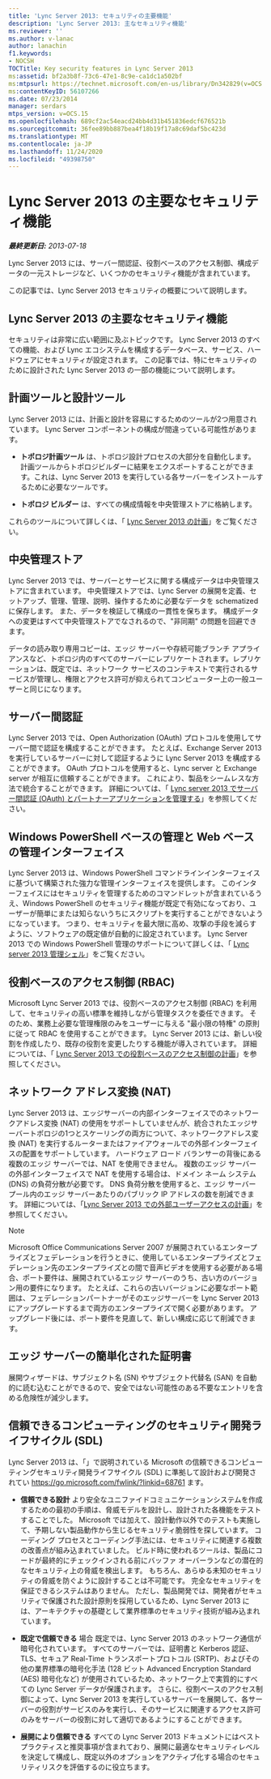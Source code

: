 ```yaml
---
title: 'Lync Server 2013: セキュリティの主要機能'
description: 'Lync Server 2013: 主なセキュリティ機能'
ms.reviewer: ''
ms.author: v-lanac
author: lanachin
f1.keywords:
- NOCSH
TOCTitle: Key security features in Lync Server 2013
ms:assetid: bf2a3b8f-73c6-47e1-8c9e-ca1dc1a502bf
ms:mtpsurl: https://technet.microsoft.com/en-us/library/Dn342829(v=OCS.15)
ms:contentKeyID: 56107266
ms.date: 07/23/2014
manager: serdars
mtps_version: v=OCS.15
ms.openlocfilehash: 689cf2ac54eacd24bb4d31b451836edcf676521b
ms.sourcegitcommit: 36fee89bb887bea4f18b19f17a8c69daf5bc423d
ms.translationtype: MT
ms.contentlocale: ja-JP
ms.lasthandoff: 11/24/2020
ms.locfileid: "49398750"
---
```

# <a name="key-security-features-in-lync-server-2013"></a>Lync Server 2013 の主要なセキュリティ機能

<div data-xmlns="http://www.w3.org/1999/xhtml">

<div class="topic" data-xmlns="http://www.w3.org/1999/xhtml" data-msxsl="urn:schemas-microsoft-com:xslt" data-cs="https://msdn.microsoft.com/">

<div data-asp="https://msdn2.microsoft.com/asp">



</div>

<div id="mainSection">

<div id="mainBody">

<span> </span>

_**最終更新日:** 2013-07-18_

Lync Server 2013 には、サーバー間認証、役割ベースのアクセス制御、構成データの一元ストレージなど、いくつかのセキュリティ機能が含まれています。

この記事では、Lync Server 2013 セキュリティの概要について説明します。

<div>

## <a name="key-security-features-in-lync-server-2013"></a>Lync Server 2013 の主要なセキュリティ機能

セキュリティは非常に広い範囲に及ぶトピックです。 Lync Server 2013 のすべての機能、および Lync エコシステムを構成するデータベース、サービス、ハードウェアにセキュリティが設定されます。 この記事では、特にセキュリティのために設計された Lync Server 2013 の一部の機能について説明します。

<div>

## <a name="planning-and-design-tools"></a>計画ツールと設計ツール

Lync Server 2013 には、計画と設計を容易にするためのツールが2つ用意されています。 Lync Server コンポーネントの構成が間違っている可能性があります。

  - **トポロジ計画ツール** は、トポロジ設計プロセスの大部分を自動化します。 計画ツールからトポロジビルダーに結果をエクスポートすることができます。これは、Lync Server 2013 を実行している各サーバーをインストールするために必要なツールです。

  - **トポロジ ビルダー** は、すべての構成情報を中央管理ストアに格納します。

これらのツールについて詳しくは、「 [Lync Server 2013 の計画](lync-server-2013-planning.md)」をご覧ください。

</div>

<div>

## <a name="central-management-store"></a>中央管理ストア

Lync Server 2013 では、サーバーとサービスに関する構成データは中央管理ストアに含まれています。 中央管理ストアでは、Lync Server の展開を定義、セットアップ、管理、管理、説明、操作するために必要なデータを schematized に保存します。 また、データを検証して構成の一貫性を保ちます。 構成データへの変更はすべて中央管理ストアでなされるので、"非同期" の問題を回避できます。

データの読み取り専用コピーは、エッジ サーバーや存続可能ブランチ アプライアンスなど、トポロジ内のすべてのサーバーにレプリケートされます。レプリケーションは、既定では、ネットワーク サービスのコンテキストで実行されるサービスが管理し、権限とアクセス許可が抑えられてコンピューター上の一般ユーザーと同じになります。

</div>

<div>

## <a name="server-to-server-authentication"></a>サーバー間認証

Lync Server 2013 では、Open Authorization (OAuth) プロトコルを使用してサーバー間で認証を構成することができます。 たとえば、Exchange Server 2013 を実行しているサーバーに対して認証するように Lync Server 2013 を構成することができます。 OAuth プロトコルを使用すると、Lync server と Exchange server が相互に信頼することができます。 これにより、製品をシームレスな方法で統合することができます。 詳細については、「 [Lync server 2013 でサーバー間認証 (OAuth) とパートナーアプリケーションを管理する](lync-server-2013-managing-server-to-server-authentication-oauth-and-partner-applications.md)」を参照してください。

</div>

<div>

## <a name="windows-powershell-based-management-and-web-based-management-interface"></a>Windows PowerShell ベースの管理と Web ベースの管理インターフェイス

Lync Server 2013 は、Windows PowerShell コマンドラインインターフェイスに基づいて構築された強力な管理インターフェイスを提供します。 このインターフェイスにはセキュリティを管理するためのコマンドレットが含まれているうえ、Windows PowerShell のセキュリティ機能が既定で有効になっており、ユーザーが簡単にまたは知らないうちにスクリプトを実行することができないようになっています。 つまり、セキュリティを最大限に高め、攻撃の手段を減らすように、ソフトウェアの既定値が自動的に設定されています。 Lync Server 2013 での Windows PowerShell 管理のサポートについて詳しくは、「 [Lync server 2013 管理シェル](lync-server-2013-lync-server-management-shell.md)」をご覧ください。

</div>

<div>

## <a name="role-based-access-control-rbac"></a>役割ベースのアクセス制御 (RBAC)

Microsoft Lync Server 2013 では、役割ベースのアクセス制御 (RBAC) を利用して、セキュリティの高い標準を維持しながら管理タスクを委任できます。 そのため、業務上必要な管理権限のみをユーザーに与える "最小限の特権" の原則に従って RBAC を使用することができます。 Lync Server 2013 には、新しい役割を作成したり、既存の役割を変更したりする機能が導入されています。 詳細については、「 [Lync Server 2013 での役割ベースのアクセス制御の計画](lync-server-2013-planning-for-role-based-access-control.md)」を参照してください。

</div>

</div>

<div>

## <a name="network-address-translation-nat"></a>ネットワーク アドレス変換 (NAT)

Lync Server 2013 は、エッジサーバーの内部インターフェイスでのネットワークアドレス変換 (NAT) の使用をサポートしていませんが、統合されたエッジサーバートポロジの1つとスケーリングの両方について、ネットワークアドレス変換 (NAT) を実行するルーターまたはファイアウォールでの外部インターフェイスの配置をサポートしています。 ハードウェア ロード バランサーの背後にある複数のエッジ サーバーでは、NAT を使用できません。 複数のエッジ サーバーの外部インターフェイスで NAT を使用する場合は、ドメイン ネーム システム (DNS) の負荷分散が必要です。 DNS 負荷分散を使用すると、エッジ サーバー プール内のエッジ サーバーあたりのパブリック IP アドレスの数を削減できます。 詳細については、「[Lync Server 2013 での外部ユーザーアクセスの計画](lync-server-2013-planning-for-external-user-access.md)」を参照してください。

<div>


> [!NOTE]  
> Microsoft Office Communications Server 2007 が展開されているエンタープライズとフェデレーションを行うときに、使用しているエンタープライズとフェデレーション先のエンタープライズとの間で音声ビデオを使用する必要がある場合、ポート要件は、展開されているエッジ サーバーのうち、古い方のバージョン用の要件になります。 たとえば、これらの古いバージョンに必要なポート範囲は、フェデレーションパートナーがそのエッジサーバーを Lync Server 2013 にアップグレードするまで両方のエンタープライズで開く必要があります。 アップグレード後には、ポート要件を見直して、新しい構成に応じて削減できます。



</div>

</div>

<div>

## <a name="simplified-certificates-for-edge-servers"></a>エッジ サーバーの簡単化された証明書

展開ウィザードは、サブジェクト名 (SN) やサブジェクト代替名 (SAN) を自動的に読む込むことができるので、安全ではない可能性のある不要なエントリを含める危険性が減少します。

</div>

<div>

## <a name="trustworthy-computing-security-development-lifecycle-sdl"></a>信頼できるコンピューティングのセキュリティ開発ライフサイクル (SDL)

Lync Server 2013 は、「」で説明されている Microsoft の信頼できるコンピューティングセキュリティ開発ライフサイクル (SDL) に準拠して設計および開発されてい <https://go.microsoft.com/fwlink/?linkid=68761> ます。

  - **信頼できる設計**   より安全なユニファイドコミュニケーションシステムを作成するための最初の手順は、脅威モデルを設計し、設計された各機能をテストすることでした。 Microsoft では加えて、設計動作以外でのテストも実施して、予期しない製品動作から生じるセキュリティ脆弱性を探しています。 コーディング プロセスとコーディング手法には、セキュリティに関連する複数の改善点が組み込まれていました。 ビルド時に使われるツールは、製品にコードが最終的にチェックインされる前にバッファ オーバーランなどの潜在的なセキュリティ上の脅威を検出します。 もちろん、あらゆる未知のセキュリティの脅威を防ぐように設計することは不可能です。 完全なセキュリティを保証できるシステムはありません。 ただし、製品開発では、開発者がセキュリティで保護された設計原則を採用しているため、Lync Server 2013 には、アーキテクチャの基礎として業界標準のセキュリティ技術が組み込まれています。

  - **既定で信頼できる**   場合  既定では、Lync Server 2013 のネットワーク通信が暗号化されています。 すべてのサーバーでは、証明書と Kerberos 認証、TLS、セキュア Real-Time トランスポートプロトコル (SRTP)、およびその他の業界標準の暗号化手法 (128 ビット Advanced Encryption Standard (AES) 暗号化など) が使用されているため、ネットワーク上で実質的にすべての Lync Server データが保護されます。 さらに、役割ベースのアクセス制御によって、Lync Server 2013 を実行しているサーバーを展開して、各サーバーの役割がサービスのみを実行し、そのサービスに関連するアクセス許可のみをサーバーの役割に対して適切であるようにすることができます。

  - **展開により信頼できる**   すべての Lync Server 2013 ドキュメントにはベストプラクティスと推奨事項が含まれており、展開に最適なセキュリティレベルを決定して構成し、既定以外のオプションをアクティブ化する場合のセキュリティリスクを評価するのに役立ちます。

</div>

</div>

<span> </span>

</div>

</div>

</div>

